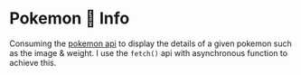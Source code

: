 # Pokemon 🐥 Info

Consuming the [pokemon api](https://pokeapi.co/api/v2/) to display the details of a given pokemon such as the image & weight. I use the `fetch()` api with asynchronous function to achieve this.